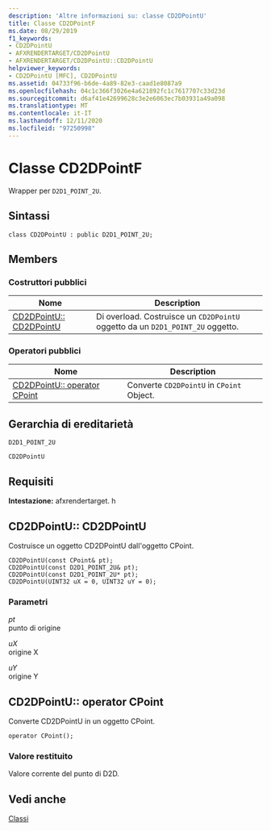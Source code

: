 ```yaml
---
description: 'Altre informazioni su: classe CD2DPointU'
title: Classe CD2DPointF
ms.date: 08/29/2019
f1_keywords:
- CD2DPointU
- AFXRENDERTARGET/CD2DPointU
- AFXRENDERTARGET/CD2DPointU::CD2DPointU
helpviewer_keywords:
- CD2DPointU [MFC], CD2DPointU
ms.assetid: 04733f96-b6de-4a89-82e3-caad1e8087a9
ms.openlocfilehash: 04c1c366f3026e4a621892fc1c7617707c33d23d
ms.sourcegitcommit: d6af41e42699628c3e2e6063ec7b03931a49a098
ms.translationtype: MT
ms.contentlocale: it-IT
ms.lasthandoff: 12/11/2020
ms.locfileid: "97250998"
---
```

# <a name="cd2dpointu-class"></a>Classe CD2DPointF

Wrapper per `D2D1_POINT_2U`.

## <a name="syntax"></a>Sintassi

```
class CD2DPointU : public D2D1_POINT_2U;
```

## <a name="members"></a>Members

### <a name="public-constructors"></a>Costruttori pubblici

|Nome|Description|
|----------|-----------------|
|[CD2DPointU:: CD2DPointU](#cd2dpointu)|Di overload. Costruisce un `CD2DPointU` oggetto da un `D2D1_POINT_2U` oggetto.|

### <a name="public-operators"></a>Operatori pubblici

|Nome|Description|
|----------|-----------------|
|[CD2DPointU:: operator CPoint](#operator_cpoint)|Converte `CD2DPointU` in `CPoint` Object.|

## <a name="inheritance-hierarchy"></a>Gerarchia di ereditarietà

`D2D1_POINT_2U`

`CD2DPointU`

## <a name="requirements"></a>Requisiti

**Intestazione:** afxrendertarget. h

## <a name="cd2dpointucd2dpointu"></a><a name="cd2dpointu"></a> CD2DPointU:: CD2DPointU

Costruisce un oggetto CD2DPointU dall'oggetto CPoint.

```
CD2DPointU(const CPoint& pt);
CD2DPointU(const D2D1_POINT_2U& pt);
CD2DPointU(const D2D1_POINT_2U* pt);
CD2DPointU(UINT32 uX = 0, UINT32 uY = 0);
```

### <a name="parameters"></a>Parametri

*pt*<br/>
punto di origine

*uX*<br/>
origine X

*uY*<br/>
origine Y

## <a name="cd2dpointuoperator-cpoint"></a><a name="operator_cpoint"></a> CD2DPointU:: operator CPoint

Converte CD2DPointU in un oggetto CPoint.

```
operator CPoint();
```

### <a name="return-value"></a>Valore restituito

Valore corrente del punto di D2D.

## <a name="see-also"></a>Vedi anche

[Classi](../../mfc/reference/mfc-classes.md)
